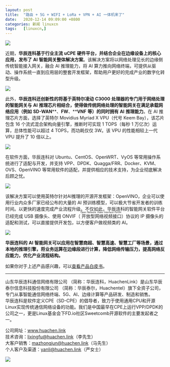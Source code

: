 ```yaml
---
layout: post
title:	"路由 + 5G + WIFI + LoRa + VPN + AI 一体机来了"
date:	2020-12-14 09:09:00 +0800 
categories:	新闻 linuxcn 
tags:	[linuxcn,]
---
```



![](/Asserts/Images//attachment/album/202012/14/091203kbmxs7607u0mbymn.jpg)


近期，**华辰连科基于行业主流** **uCPE** **硬件平台，并结合企业在边缘设备上的核心应用，发布了** **AI** **智能网关整体解决方案**。该解决方案将以网络处理见长的边缘侧传统智能接入网关，融合 AI 推理能力，将 AI 算力推向网络终端，可提供从驱动、操作系统一直到应用层的整套开发框架，帮助用户更好的完成产业的数字化转型升级。


![](/Asserts/Images//attachment/album/202012/14/090626y29r45gzjelton2s.png)


此外，**华辰连科还创新性的将基于英特尔凌动** **C3000** **处理器的专门用于网络处理的智能网关与** **AI** **推理芯片相结合，使得做传统网络处理的智能网关在满足承载网络应用（例如** **SD-WAN****、****FW****、****VNF** **等）的同时拥有** **AI** **推理能力**。在 AI 推理芯片方面，选择了英特尔 Movidius Myriad X VPU（代号 Keem Bay），该芯片包含 16 个流式混合架构向量引擎，推断时可实现 1 TOPS（每秒 1 万亿次）运算，总体性能可以超过 4 TOPS，而功耗仅仅 3W。该 VPU 的性能相较上一代 VPU 提升了 10 倍以上。


![](/Asserts/Images//attachment/album/202012/14/090733v4683ggp86qnp9z8.png)


在软件方面，华辰连科对 Ubuntu、CentOS、OpenWRT、VyOS 等常用操作系统进行了适配与开发，并支持 VPP、DPDK、Quagga/FRR、Docker、KVM、OVS、OpenVINO 等常用软件的适配，并提供相应的技术支持，为企业彻底解决后顾之忧。


![](/Asserts/Images//attachment/album/202012/14/090755x9zaaahdzfchfgcc.png)


该解决方案可以使用英特尔针对AI推理的开源开发框架：OpenVINO，企业可以使用行业内众多厂家已经公布的大量的 AI 预训练模型，可以极大节省开发者的训练时间。以更快的速度完成产业流程升级。不仅如此，华辰连科的智能网关软件平台已经完成 USB 摄像头、使用 ONVIF（<ruby> 开放型网络视频接口 <rp>  （ </rp> <rt>  Open Network Video Interface Forum </rt> <rp>  ） </rp></ruby>）协议的 IP 摄像头的适配和测试，可以直接提供开发包，以方便客户做视频类的 AI。


![](/Asserts/Images//attachment/album/202012/14/090841l8m9a73xdk3kccnd.png)


**华辰连科的** **AI** **智能网关可以应用在智慧商超、智慧高速、智慧工厂等场景，通过本地的推理引擎，将业务运算在边缘段进行计算，降低网络传输压力，提高网络反应能力，优化产业流程结构。**


如果你对于上述产品感兴趣，可以[查看产品白皮书](https://postimg.aliavv.com/macmini/yv7zl.pdf)。




---


山东华辰连科通信网络有限公司 （简称：华辰连科，HuachenLink）是山东华辰泰尔信息科技股份有限公司 （简称：华辰泰尔，Huachentel）旗下全资子公司，专门从事智能通信网络终端、5G、AI、边缘计算等产品研发、制造和销售。  
华辰连科是软件定义CPE（SD-CPE）的倡导者，致力于使用通用CPU和开源Linux实现传统通信网络设备的功能。我们是中国最早在CPE上运行VPP/DPDK的公司之一，更是Linux基金会下FD.io社区Sweetcomb开源软件的主要发起者之一。  
   
公司网址：www.huachen.link  
技术咨询：lixingfu@huachen.link（李先生）  
大客户销售：mazhongjun@huachen.link（马先生）  
个人客户及渠道：yanli@huachen.link（严女士）


![](/Asserts/Images//attachment/album/202012/14/103941n0qb2v0cg0zbqkk0.jpeg)
